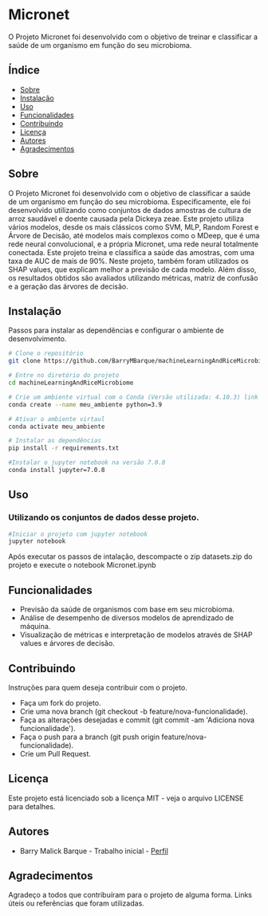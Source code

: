 # Micronet

O Projeto Micronet foi desenvolvido com o objetivo de treinar e classificar a saúde de um organismo em função do seu microbioma.

## Índice

- [Sobre](#sobre)
- [Instalação](#instalação)
- [Uso](#uso)
- [Funcionalidades](#funcionalidades)
- [Contribuindo](#contribuindo)
- [Licença](#licença)
- [Autores](#autores)
- [Agradecimentos](#agradecimentos)

## Sobre

O Projeto Micronet foi desenvolvido com o objetivo de classificar a saúde de um organismo em função do seu microbioma. Especificamente, ele foi desenvolvido utilizando como conjuntos de dados amostras de cultura de arroz saudável e doente causada pela Dickeya zeae. Este projeto utiliza vários modelos, desde os mais clássicos como SVM, MLP, Random Forest e Árvore de Decisão, até modelos mais complexos como o MDeep, que é uma rede neural convolucional, e a própria Micronet, uma rede neural totalmente conectada. Este projeto treina e classifica a saúde das amostras, com uma taxa de AUC de mais de 90%. Neste projeto, também foram utilizados os SHAP values, que explicam melhor a previsão de cada modelo. Além disso, os resultados obtidos são avaliados utilizando métricas, matriz de confusão e a geração das árvores de decisão.

## Instalação

Passos para instalar as dependências e configurar o ambiente de desenvolvimento.

```bash
# Clone o repositório
git clone https://github.com/BarryMBarque/machineLearningAndRiceMicrobiome.git

# Entre no diretório do projeto
cd machineLearningAndRiceMicrobiome

# Crie um ambiente virtual com o Conda (Versão utilizada: 4.10.3) link para instalação: [Conda](https://conda.io/projects/conda/en/latest/user-guide/install/index.html)
conda create --name meu_ambiente python=3.9

# Ativar o ambiente virtaul
conda activate meu_ambiente

# Instalar as dependências
pip install -r requirements.txt

#Instalar o jupyter notebook na versão 7.0.8
conda install jupyter=7.0.8
```

## Uso
### Utilizando os conjuntos de dados desse projeto.
```bash
#Iniciar o projeto com jupyter notebook
jupyter notebook
```
Após executar os passos de intalação, descompacte o zip datasets.zip do projeto e execute o notebook Micronet.ipynb

## Funcionalidades

- Previsão da saúde de organismos com base em seu microbioma.
- Análise de desempenho de diversos modelos de aprendizado de máquina.
- Visualização de métricas e interpretação de modelos através de SHAP values e árvores de decisão.

## Contribuindo

Instruções para quem deseja contribuir com o projeto.

- Faça um fork do projeto.
- Crie uma nova branch (git checkout -b feature/nova-funcionalidade).
- Faça as alterações desejadas e commit (git commit -am 'Adiciona nova funcionalidade').
- Faça o push para a branch (git push origin feature/nova-funcionalidade).
- Crie um Pull Request.

## Licença

Este projeto está licenciado sob a licença MIT - veja o arquivo LICENSE para detalhes.

## Autores

- Barry Malick Barque - Trabalho inicial - [Perfil](https://github.com/BarryMBarque)

## Agradecimentos

Agradeço a todos que contribuíram para o projeto de alguma forma.
Links úteis ou referências que foram utilizadas.

